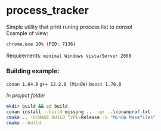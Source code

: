 # process_tracker

Simple utility that print runing process list to consol  
Example of view:
```sh
chrome.exe 20% (PID: 7136)
```
Requirements:
`minimal Windows Vista/Server 2008`

### Building example:  
`conan 1.64.0`
`g++ 12.2.0 (MinGW)`
`boost 1.78.0`  

*In project folder*
```sh
mkdir build && cd build
conan install --build missing ..  -pr ..\conanprof.txt
cmake .. -DCMAKE_BUILD_TYPE=Release -G "MinGW Makefiles"
cmake --build . 
```